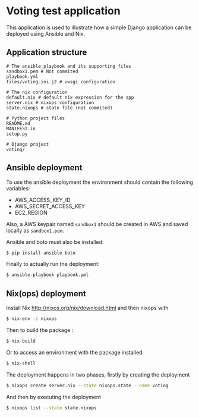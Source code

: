 # Voting test application

This application is used to illustrate how a simple Django application can be
deployed using Ansible and Nix.

## Application structure

    # The ansible playbook and its supporting files
    sandbox1.pem # Not commited
    playbook.yml
    files/voting.ini.j2 # uwsgi configuration

    # The nix configuration
    default.nix # default nix expression for the app
    server.nix # nixops configuration
    state.nixops # state file (not commited)

    # Python project files
    README.md
    MANIFEST.in
    setup.py

    # Django project
    voting/

## Ansible deployment

To use the ansible deployment the environment should contain the following
variables:

- AWS_ACCESS_KEY_ID
- AWS_SECRET_ACCESS_KEY
- EC2_REGION

Also, a AWS keypair named `sandbox1` should be created in AWS and saved
locally as `sandbox1.pem`.

Ansible and boto must also be installed:

```bash
$ pip install ansible boto
```

Finally to actually run the deployment:

```bash
$ ansible-playbook playbook.yml
```

## Nix(ops) deployment

Install Nix http://nixos.org/nix/download.html and then nixops with

```bash
$ nix-env -i nixops
```

Then to build the package :

```bash
$ nix-build
```

Or to access an environment with the package installed

```bash
$ nix-shell
```

The deployment happens in two phases, firstly by creating the deployment

```bash
$ nixops create server.nix --state nixops.state --name voting
```

And then by executing the deployment

```bash
$ nixops list --state state.nixops
```
